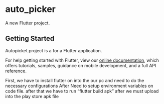 # auto_picker

A new Flutter project.

## Getting Started

Autopicket project is a for a Flutter application.

For help getting started with Flutter, view our
[online documentation](https://flutter.dev/docs), which offers tutorials,
samples, guidance on mobile development, and a full API reference.

First, we have to install flutter on into the our pc and need to do the necessary configurations After Need to setup environment variables on code file. after that we have to run “flutter build apk” after we must upload into the play store apk file
